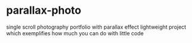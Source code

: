 # parallax-photo
single scroll photography portfolio with parallax effect
lightweight project which exemplifies how much you can do with little code
